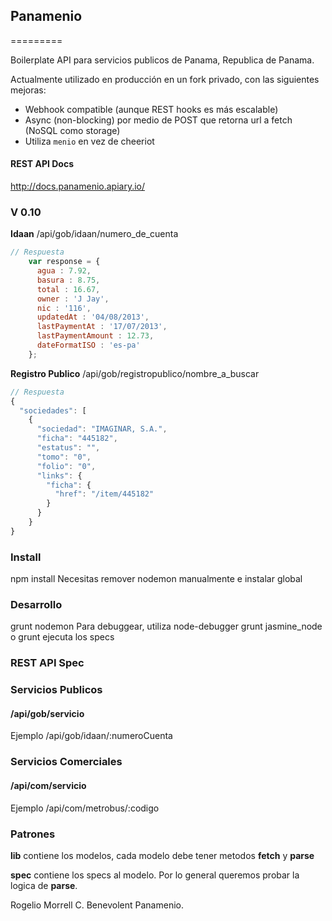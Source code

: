 ## Panamenio
=========

Boilerplate API para servicios publicos de Panama, Republica de Panama.

Actualmente utilizado en producción en un fork privado, con las siguientes mejoras:

- Webhook compatible (aunque REST hooks es más escalable)
- Async (non-blocking) por medio de POST que retorna url a fetch (NoSQL como storage)
- Utiliza `menio` en vez de cheeriot

#### REST API Docs
http://docs.panamenio.apiary.io/

### V 0.10
**Idaan**
/api/gob/idaan/numero_de_cuenta

```javascript
// Respuesta
    var response = {
      agua : 7.92,
      basura : 8.75,
      total : 16.67,
      owner : 'J Jay',
      nic : '116',
      updatedAt : '04/08/2013',
      lastPaymentAt : '17/07/2013',
      lastPaymentAmount : 12.73,
      dateFormatISO : 'es-pa'
    };
```
**Registro Publico**
/api/gob/registropublico/nombre_a_buscar

```javascript
// Respuesta
{
  "sociedades": [
    {
      "sociedad": "IMAGINAR, S.A.",
      "ficha": "445182",
      "estatus": "",
      "tomo": "0",
      "folio": "0",
      "links": {
        "ficha": {
          "href": "/item/445182"
        }
      }
    }
}
```


### Install
npm install
Necesitas remover nodemon manualmente e instalar global

### Desarrollo
grunt nodemon
Para debuggear, utiliza node-debugger
grunt jasmine_node o grunt  ejecuta los specs

### REST API Spec
### Servicios Publicos
#### /api/gob/servicio

Ejemplo
/api/gob/idaan/:numeroCuenta

### Servicios Comerciales
#### /api/com/servicio

Ejemplo
/api/com/metrobus/:codigo


### Patrones

**lib** contiene los modelos, cada modelo debe tener metodos **fetch** y **parse**

**spec** contiene los specs al modelo. Por lo general queremos probar la logica de **parse**.


Rogelio Morrell C. Benevolent Panamenio.
